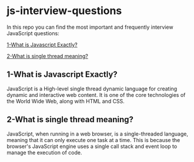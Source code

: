 # js-interview-questions
In this repo you can find the most important and frequently interview JavaScript questions:

[1-What is Javascript Exactly?](#q1)

[2-What is single thread meaning?](#q2)


## 1-What is Javascript Exactly?<a name="q1"/>
JavaScript is a High-level single thread dynamic language for creating dynamic and interactive web content. It is one of the core technologies of the World Wide Web, along with HTML and CSS.


## 2-What is single thread meaning?<a name="q2"/>
JavaScript, when running in a web browser, is a single-threaded language, meaning that it can only execute one task at a time. This is because the browser's JavaScript engine uses a single call stack and event loop to manage the execution of code.


